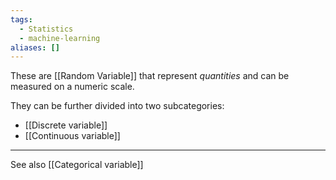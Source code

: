 ```yaml
---
tags:
  - Statistics
  - machine-learning
aliases: []
---
```

These are [[Random Variable]] that represent *quantities* and can be measured on a numeric scale. 

They can be further divided into two subcategories:
- [[Discrete variable]]
- [[Continuous variable]]

---
See also [[Categorical variable]]
